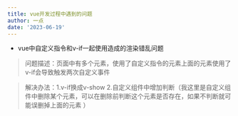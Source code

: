 ```yaml
---
title: vue开发过程中遇到的问题
author: 一点
date: '2023-06-19'
---
```

- vue中自定义指令和v-if一起使用造成的渲染错乱问题

> 问题描述：页面中有多个元素，使用了自定义指令的元素上面的元素使用了v-if会导致触发两次自定义事件

> 解决办法：1.v-if换成v-show 2.自定义组件中增加判断（我这里是自定义组件中删除某个元素，可以在删除前判断这个元素是否存在，如果不判断就可能误删掉上面的元素 ）